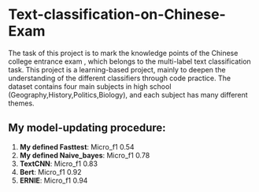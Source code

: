 # Text-classification-on-Chinese-Exam

The task of this project is to mark the knowledge points of the Chinese college entrance exam , which belongs to the multi-label text classification task.
This project is a learning-based project, mainly to deepen the understanding of the different classifiers through code practice. The dataset contains four main subjects in high school (Geography,History,Politics,Biology), and each subject has many different themes.


My model-updating procedure:
-----------------------------
1) **My defined Fasttest**: Micro_f1 0.54
2) **My defined Naive_bayes**: Micro_f1 0.78
3) **TextCNN**: Micro_f1 0.83
4) **Bert**: Micro_f1 0.92
5) **ERNIE**: Micro_f1 0.94
